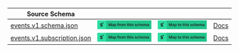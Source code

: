| Source Schema                                                                                                                                    |                                                                                                                                                                                                                                                                                                                                   |                                                                                                                                                                                                                                                                                                                             |                                               |
| ------------------------------------------------------------------------------------------------------------------------------------------------ | --------------------------------------------------------------------------------------------------------------------------------------------------------------------------------------------------------------------------------------------------------------------------------------------------------------------------------- | --------------------------------------------------------------------------------------------------------------------------------------------------------------------------------------------------------------------------------------------------------------------------------------------------------------------------- | --------------------------------------------- |
| [events.v1.schema.json](https://raw.githubusercontent.com/Stedi/registry/main/schemas/twilio/twilio_events_v1/events.v1.schema.json)             | [![Map from this schema](/images/MapFromThisSchema.svg)](https://stedi.com/app/mappings/import?name=Mapping%20from%20Twilio's%20events.v1.schema%20schema&referrer=registry-repo&source_json_schema=https://raw.githubusercontent.com/Stedi/registry/main/schemas/twilio/twilio_events_v1/events.v1.schema.json)             | [![Map to this schema](/images/MapToThisSchema.svg)](https://stedi.com/app/mappings/import?name=Mapping%20to%20Twilio's%20events.v1.schema%20schema&referrer=registry-repo&target_json_schema=https://raw.githubusercontent.com/Stedi/registry/main/schemas/twilio/twilio_events_v1/events.v1.schema.json)             | [Docs](https://www.twilio.com/docs/usage/api) |
| [events.v1.subscription.json](https://raw.githubusercontent.com/Stedi/registry/main/schemas/twilio/twilio_events_v1/events.v1.subscription.json) | [![Map from this schema](/images/MapFromThisSchema.svg)](https://stedi.com/app/mappings/import?name=Mapping%20from%20Twilio's%20events.v1.subscription%20schema&referrer=registry-repo&source_json_schema=https://raw.githubusercontent.com/Stedi/registry/main/schemas/twilio/twilio_events_v1/events.v1.subscription.json) | [![Map to this schema](/images/MapToThisSchema.svg)](https://stedi.com/app/mappings/import?name=Mapping%20to%20Twilio's%20events.v1.subscription%20schema&referrer=registry-repo&target_json_schema=https://raw.githubusercontent.com/Stedi/registry/main/schemas/twilio/twilio_events_v1/events.v1.subscription.json) | [Docs](https://www.twilio.com/docs/usage/api) |
